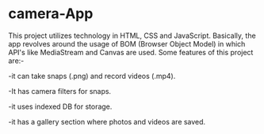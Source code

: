 # camera-App

This project utilizes technology in HTML, CSS and JavaScript. Basically, the app revolves around the usage of BOM (Browser Object Model) in which API's like MediaStream and Canvas are used. Some features of this project are:-

-it can take snaps (.png) and record videos (.mp4).

-It has camera filters for snaps.

-it uses indexed DB for storage.

-it has a gallery section where photos and videos are saved.


